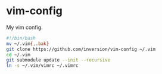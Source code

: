 vim-config
==========
My vim config.

```bash
#!/bin/bash
mv ~/.vim{,.bak}
git clone https://github.com/inversion/vim-config ~/.vim
cd ~/.vim
git submodule update --init --recursive
ln -s ~/.vim/vimrc ~/.vimrc
```
